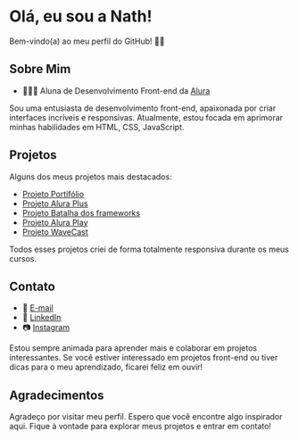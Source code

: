 # Olá, eu sou a Nath!

Bem-vindo(a) ao meu perfil do GitHub! 👋🏻

## Sobre Mim

- 👩🏻‍💻 Aluna de Desenvolvimento Front-end da [Alura](https://www.alura.com.br/)

Sou uma entusiasta de desenvolvimento front-end, apaixonada por criar interfaces incríveis e responsivas. Atualmente, estou focada em aprimorar minhas habilidades em HTML, CSS, JavaScript.

## Projetos

Alguns dos meus projetos mais destacados:

- [Projeto Portifólio](https://ailluminathi.github.io/Alura//Curso%20HTML/portfolio/index.html) <br>
- [Projeto Alura Plus](https://ailluminathi.github.io/Alura/Curso%20HTML/Praticando%20HTML%20CSS/Alura%20Plus/index.html) <br>
- [Projeto Batalha dos frameworks](https://ailluminathi.github.io/Alura/Curso%20HTML/Projetos/Efeito%20rotate/index.html) <br>
- [Projeto Alura Play](https://ailluminathi.github.io/Alura/Outros%20Cursos/Flexbox/index.html) <br>
- [Projeto WaveCast](https://ailluminathi.github.io/Alura/Outros%20Cursos/WaveCast/index.html) <br>

Todos esses projetos criei de forma totalmente responsiva durante os meus cursos.

## Contato

- 📧 [E-mail](mailto:ailluminathi@gmail.com)
- 💼 [LinkedIn](https://www.linkedin.com/in/nathalisantos9/)
- 📷 [Instagram](https://www.instagram.com/ailluminathi/)

Estou sempre animada para aprender mais e colaborar em projetos interessantes. Se você estiver interessado em projetos front-end ou tiver dicas para o meu aprendizado, ficarei feliz em ouvir!

## Agradecimentos

Agradeço por visitar meu perfil. Espero que você encontre algo inspirador aqui. Fique à vontade para explorar meus projetos e entrar em contato!
